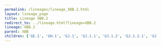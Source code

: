 ```yaml
---
permalink: /lineages/lineage_XBB.2.html
layout: lineage_page
title: Lineage XBB.2
redirect_to: ../lineage.html?lineage=XBB.2
lineage: XBB.2
parent: XBB
children: ['GE.1', 'GH.1', 'GJ.1', 'GJ.1.1', 'GJ.1.2', 'GJ.1.2.1', 'GJ.2', 'GJ.3', 'GJ.4', 'GM.1', 'GM.2', 'GS.1', 'GZ.1', 'HG.1', 'HH.1', 'HH.1.1', 'HH.2', 'JA.1', 'XBB.2', 'XBB.2.3', 'XBB.2.3.1', 'XBB.2.3.2', 'XBB.2.3.3', 'XBB.2.3.4', 'XBB.2.3.5', 'XBB.2.3.6', 'XBB.2.3.7', 'XBB.2.3.8', 'XBB.2.3.9', 'XBB.2.3.10', 'XBB.2.3.11', 'XBB.2.3.12', 'XBB.2.3.13', 'XBB.2.3.14', 'XBB.2.4', 'XBB.2.6', 'XBB.2.6.1']
---
```

